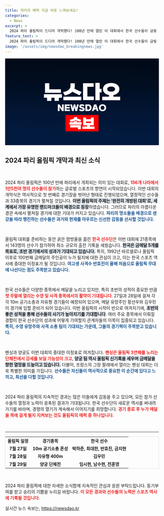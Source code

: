 ```yaml
---
title: 파리의 매력 지금 바로 느껴보세요!
categories:
  - News
excerpt: >
  2024 파리 올림픽이 드디어 개막했다! 100년 만에 열린 이 대회에서 한국 선수들이 금빛 성과를 기대하며 첫 메달 경쟁에 나선다. 이 weekend, 누가 역사의 한 페이지를 쓸지 주목하라!
feature_text: >
  2024 파리 올림픽이 드디어 개막했다! 100년 만에 열린 이 대회에서 한국 선수들이 금빛 성과를 기대하며 첫 메달 경쟁에 나선다. 이 weekend, 누가 역사의 한 페이지를 쓸지 주목하라!
image: '/assets/img/newsdao_breakingnews.jpg'
---
```


<p><img src="/assets/img/newsdao_breakingnews.jpg" alt="flaretime 속보" /></p>

<h2 data-ke-size="size26">2024 파리 올림픽 개막과 최신 소식</h2>

<p data-ke-size="size16">&nbsp;</p>

<p>2024 파리 올림픽은 100년 만에 파리에서 개최되는 의미 있는 대회로, <b><span style="color: #ee2323;">156개 나라에서 1만5천여 명의 선수들이 참가</span></b>하는 글로벌 스포츠의 향연이 시작되었습니다. 이번 대회의 개막식은 역사적으로 첫 번째로 경기장을 벗어난 형태로 진행되었으며, 열정적인 선수들과 33종목의 경기가 펼쳐질 것입니다. <b><span style="background-color: #21538527;">이번 올림픽의 주제는 ‘완전히 개방된 대회’로, 세계에서 가장 유명한 랜드마크들이 배경으로 등장</span></b>하였습니다. 그러므로 파리의 아름다운 경관 속에서 펼쳐질 경기에 대한 기대가 커지고 있습니다. <b><span style="color: #1a5490;">파리의 명소들을 배경으로 센 강을 따라 행진하는 선수들은 과거와 현재를 아우르는 신선한 감동을 선사할 것입니다.</span></b></p>

<p data-ke-size="size16">&nbsp;</p>

<p>올림픽 대회를 준비하는 동안 굵은 땀방울을 흘린 <b><span style="color: #ee2323;">한국 선수단</span></b>은 이번 대회에 21종목에서 143명의 선수가 참가하여 최소 규모의 출전 기록을 세웠습니다. <b><span style="background-color: #21538527;">한국은 금메달 5개를 목표로, 초반 경기에서의 성과가 기대되고 있습니다.</span></b> 특히, 1992년 바르셀로나 올림픽 이후로 100번째 금메달의 주인공이 누가 될지에 대한 관심이 크고, 이는 한국 스포츠 역사에 중대한 이정표가 될 것입니다. <b><span style="color: #1a5490;">여고생 사격수 반효진이 올해 처음으로 올림픽 무대에 나선다는 점도 주목받고 있습니다.</span></b></p>

<p data-ke-size="size16">&nbsp;</p>

<p>한국 선수들은 다양한 종목에서 메달을 노리고 있지만, 특히 초반의 성적이 중요한 만큼 <b><span style="color: #ee2323;">첫 주말에 열리는 수영 및 사격 종목에서의 활약이 기대됩니다</span></b>. 27일과 28일에 걸쳐 각각 10m 공기소총과 자유형 경기들이 예정되어 있으며, 메달 유망주인 황선우와 김우민이 경기에 임할 준비가 되어 있습니다. 이번 올림픽의 시작이 반으로 여겨지기에, <b><span style="background-color: #21538527;">초반의 좋은 성적을 통해 선수들의 사기가 높아지기를 기대합니다</span></b>. 여러 주요 종목에서 이뤄질 경합이 한국 선수단의 성과에 어떻게 기여할지 관계자들의 이목이 집중되고 있습니다. <b><span style="color: #1a5490;">특히, 수영 유망주와 사격 소총 팀이 기대되는 가운데, 그들의 경기력이 주목받고 있습니다.</span></b></p>

<p data-ke-size="size16">&nbsp;</p>

<p>펜싱과 양궁도 이번 대회의 중대한 이정표로 여겨집니다. <b><span style="color: #ee2323;">펜싱은 올림픽 3연패를 노리는 단체전에서 강세를 보일 가능성이 크고</span></b>, <b><span style="background-color: #21538527;">양궁 팀 역시 올림픽 신기록을 세우며 금메달을 향한 열망을 드높이고 있습니다.</span></b> 더불어, 프랑스의 그랑 팔레에서 열리는 펜싱 대회는 더욱 특별한 의미를 가집니다. <b><span style="color: #1a5490;">선수들은 자신들이 역사적으로 중요한 이 순간에 있다고 느끼고, 최선을 다할 것입니다.</span></b></p>

<p data-ke-size="size16">&nbsp;</p>

<p>2024 파리 올림픽의 지속적인 경과는 많은 이들에게 감동을 주고 있으며, 모든 참가 선수들의 열정과 노력이 응축된 결과가 기대됩니다. 한국 선수단이 새로운 역사를 써내려가기를 바라며, 경쟁의 열기가 계속해서 이어지기를 희망합니다. <b><span style="color: #ee2323;">경기 종료 후 누가 메달을 목에 걸게 될지 지켜보는 것도 올림픽의 매력 중 하나입니다.</span></b></p>

<p data-ke-size="size16">&nbsp;</p>

<hr />

<table style="width: 100%; border: 1px solid #ddd;">
<tr>
<td style="text-align: center; height: 17px;"><b>올림픽 일정</b></td>
<td style="text-align: center; height: 17px;"><b>경기종목</b></td>
<td style="text-align: center; height: 17px;"><b>한국 선수</b></td>
</tr>
<tr>
<td style="text-align: center; height: 17px;"><b>7월 27일</b></td>
<td style="text-align: center; height: 17px;"><b>10m 공기소총 혼성</b></td>
<td style="text-align: center; height: 17px;"><b>박하준, 최대한, 반효진, 금지현</b></td>
</tr>
<tr>
<td style="text-align: center; height: 17px;"><b>7월 28일</b></td>
<td style="text-align: center; height: 17px;"><b>자유형 400m</b></td>
<td style="text-align: center; height: 17px;"><b>김우민</b></td>
</tr>
<tr>
<td style="text-align: center; height: 17px;"><b>7월 29일</b></td>
<td style="text-align: center; height: 17px;"><b>양궁 단체전</b></td>
<td style="text-align: center; height: 17px;"><b>임시현, 남수현, 전훈영</b></td>
</tr>
</table>

<p data-ke-size="size16">&nbsp;</p>

<p>2024 파리 올림픽에 대한 자세한 소식함께 지속적인 관심과 응원 부탁드립니다. 동기부여를 받고 승리의 기쁨을 누리길 바랍니다. <b><span style="color: #ee2323;">이 모든 경과와 선수들의 노력은 스포츠 역사에 기록될 것입니다.</span></b></p>
실시간 뉴스 속보는, <a href="https://newsdao.kr" rel="dofollow">https://newsdao.kr</a>


